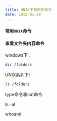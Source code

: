 ```yaml
---
title: UNIX下常用的命令
date: 2015-01-20
---
```



#### 常用`UNIX`命令

#### 查看文件夹内容命令

windows下：

```sh
dir /folders
```

UNIX系列下:

```sh
ls /folders
```

type命令和cat命令

ls -al

whoami